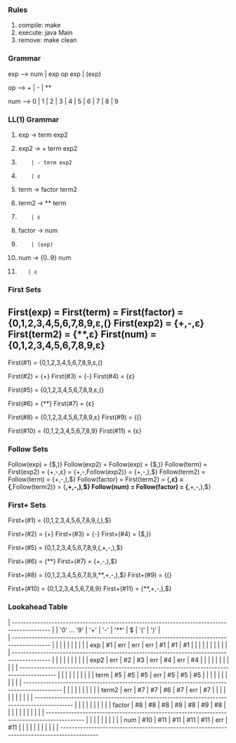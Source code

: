 ### Rules

1) compile: make 
2) execute: java Main
3) remove:  make clean

### Grammar 

exp --> num | exp op exp | (exp)  

op  --> + | - | **

num --> 0 | 1 | 2 | 3 | 4 | 5 | 6 | 7 | 8 | 9 

### LL(1) Grammar 

1) exp    -> term exp2

2) exp2   -> + term exp2
3)         | - term exp2
4)         | ε

5) term   -> factor term2 

6) term2  -> ** term
7)         | ε

8) factor -> num
9)         | (exp)

10) num   -> {0..9} num
11)        | ε

### First Sets 

First(exp)   = First(term) = First(factor) = {0,1,2,3,4,5,6,7,8,9,ε,(}
First(exp2)  = {+,-,ε}
First(term2) = {**,ε}
First(num)   = {0,1,2,3,4,5,6,7,8,9,ε}
----------------------------------------------------------------------
First(#1)  = {0,1,2,3,4,5,6,7,8,9,ε,(}

First(#2)  = {+}
First(#3)  = {-}
First(#4)  = {ε}

First(#5)  = {0,1,2,3,4,5,6,7,8,9,ε,(}

First(#6)  = {**}
First(#7)  = {ε}

First(#8)  = {0,1,2,3,4,5,6,7,8,9,ε}
First(#9)  = {(}

First(#10) = {0,1,2,3,4,5,6,7,8,9}
First(#11) = {ε}

### Follow Sets 

Follow(exp)    = {$,)}
Follow(exp2)   = Follow(exp) = {$,)}
Follow(term)   = First(exp2) = {+,-,ε} = {+,-,Follow(exp2)} = {+,-,),$}
Follow(term2)  = Follow(term) = {+,-,),$}
Follow(factor) = First(term2) = {**,ε} = {**,Follow(term2)} = {**,+,-,),$}
Follow(num)    = Follow(factor) = {**,+,-,),$}

### First+ Sets 

First+(#1)  = {0,1,2,3,4,5,6,7,8,9,(,),$}

First+(#2)  = {+}
First+(#3)  = {-}
First+(#4)  = {$,)}

First+(#5)  = {0,1,2,3,4,5,6,7,8,9,(,+,-,),$}

First+(#6)  = {**}
First+(#7)  = {+,-,),$}

First+(#8)  = {0,1,2,3,4,5,6,7,8,9,**,+,-,),$}
First+(#9)  = {(}

First+(#10) = {0,1,2,3,4,5,6,7,8,9}
First+(#11) = {**,+,-,),$}

### Lookahead Table 

| -------------------------------------------------------------------------------------------
| 	        |     '0' ... '9'    |   '+'   |   '-'   |   '**'   |   $   |   '('   |   ')'   |    
| -------------------------------------------------------------------------------------------
| 	        |		             |	       |	     |          |       |         |         |
| exp       |        #1          |   err   |   err   |    err   |  #1   |   #1    |   #1    |
|           | 	   	             |	       |    	 |          |       |         |         |
| -------------------------------------------------------------------------------------------
|           |		             |	       |		 |          |       |         |         |
| exp2      |        err   	     |   #2    |   #3    |    err   |  #4   |   err   |   #4    |
| 	        |	  	             |	       |    	 |    	    |       |         |         |
| -------------------------------------------------------------------------------------------
| 	        |		             |	       |	     |          |       |         |         |
| term      |        #5          |    #5   |   #5    |   err    |  #5   |   #5    |   #5    |
|           | 	   	             |	       |    	 |          |       |         |         |
| -------------------------------------------------------------------------------------------
|           |		             |	       |		 |          |       |         |         |
| term2     |        err      	 |   #7    |   #7    |    #6    |  #7   |   err   |   #7    |
| 	        |	  	             |	       |    	 |    	    |       |         |         |
| -------------------------------------------------------------------------------------------
| 	        |		             |	       |	     |          |       |         |         |
| factor    |        #8          |   #8    |   #8    |    #8    |  #8   |   #9    |   #8    |
|           | 	   	             |	       |    	 |          |       |         |         |
| -------------------------------------------------------------------------------------------
| 	        |		             |	       |	     |          |       |         |         |
| num       |        #10         |   #11   |   #11   |    #11   |  #11  |   err   |   #11   |
|           | 	   	             |	       |    	 |          |       |         |         |
| -------------------------------------------------------------------------------------------
